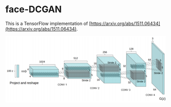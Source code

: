 # face-DCGAN

This is a TensorFlow implementation of [https://arxiv.org/abs/1511.06434](https://arxiv.org/abs/1511.06434).

![DCGAN](./images/DCGAN.png)